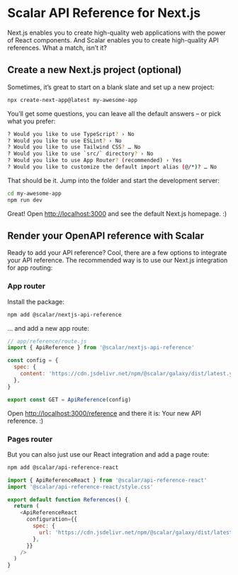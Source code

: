 # Scalar API Reference for Next.js

Next.js enables you to create high-quality web applications with the power of React components. And Scalar enables you to create high-quality API references. What a match, isn’t it?

## Create a new Next.js project (optional)

Sometimes, it’s great to start on a blank slate and set up a new project:

```bash
npx create-next-app@latest my-awesome-app
```

You’ll get some questions, you can leave all the default answers – or pick what you prefer:

```bash
? Would you like to use TypeScript? › No
? Would you like to use ESLint? › No
? Would you like to use Tailwind CSS? … No
? Would you like to use `src/` directory? › No
? Would you like to use App Router? (recommended) › Yes
? Would you like to customize the default import alias (@/*)? … No
```

That should be it. Jump into the folder and start the development server:

```bash
cd my-awesome-app
npm run dev
```

Great! Open <http://localhost:3000> and see the default Next.js homepage. :)

## Render your OpenAPI reference with Scalar

Ready to add your API reference? Cool, there are a few options to integrate your API reference. The recommended way is to use our Next.js integration for app routing:

### App router

Install the package:

```bash
npm add @scalar/nextjs-api-reference
```

… and add a new app route:

```js
// app/reference/route.js
import { ApiReference } from '@scalar/nextjs-api-reference'

const config = {
  spec: {
    content: 'https://cdn.jsdelivr.net/npm/@scalar/galaxy/dist/latest.yaml',
  },
}

export const GET = ApiReference(config)
```

Open <http://localhost:3000/reference> and there it is: Your new API reference. :)

### Pages router

But you can also just use our React integration and add a page route:

```bash
npm add @scalar/api-reference-react
```

```js
import { ApiReferenceReact } from '@scalar/api-reference-react'
import '@scalar/api-reference-react/style.css'

export default function References() {
  return (
    <ApiReferenceReact
      configuration={{
        spec: {
          url: 'https://cdn.jsdelivr.net/npm/@scalar/galaxy/dist/latest.yaml',
        },
      }}
    />
  )
}
```
